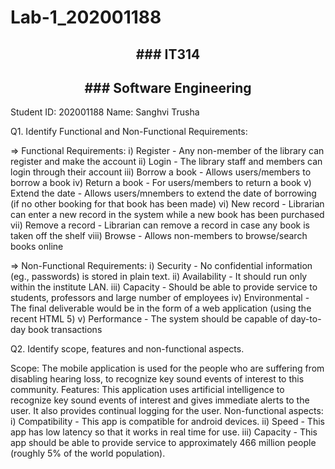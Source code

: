 # Lab-1_202001188
<h2 align="center">### IT314 </h2>
<h2 align="center">### Software Engineering </h2>

Student ID: 202001188
Name: Sanghvi Trusha

Q1. Identify Functional and Non-Functional Requirements:

=> Functional Requirements:
i) Register - Any non-member of the library can register and make the account
ii) Login - The library staff and members can login through their account
iii) Borrow a book - Allows users/members to borrow a book
iv) Return a book - For users/members to return a book
v) Extend the date - Allows users/mnembers to extend the date of borrowing (if no other booking for that book has been made)
vi) New record - Librarian can enter a new record in the system while a new book has been purchased
vii) Remove a record - Librarian can remove a record in case any book is taken off the shelf
viii) Browse - Allows non-members to browse/search books online

=> Non-Functional Requirements:
i) Security - No confidential information (eg., passwords) is stored in plain text.
ii) Availability - It should run only within the institute LAN.
iii) Capacity - Should be able to provide service to students, professors and large number of employees
iv) Environmental - The final deliverable would be in the form of a web application (using the recent HTML 5)
v) Performance - The system should be capable of day-to-day book transactions

Q2. Identify scope, features and non-functional aspects.

Scope: The mobile application is used for the people who are suffering from disabling hearing loss, to recognize key sound events of interest to this community.
Features: This application uses artificial intelligence to recognize key sound events of interest and gives immediate alerts to the user. It also provides continual logging for the user.
Non-functional aspects: 
i) Compatibility - This app is compatible for android devices.
ii) Speed - This app has low latency so that it works in real time for use.
iii) Capacity - This app should be able to provide service to approximately 466 million people (roughly 5% of the world population).
